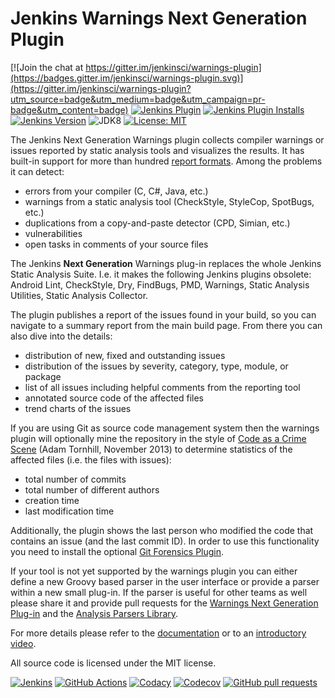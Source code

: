 # Jenkins Warnings Next Generation Plugin

[![Join the chat at https://gitter.im/jenkinsci/warnings-plugin](https://badges.gitter.im/jenkinsci/warnings-plugin.svg)](https://gitter.im/jenkinsci/warnings-plugin?utm_source=badge&utm_medium=badge&utm_campaign=pr-badge&utm_content=badge)
[![Jenkins Plugin](https://img.shields.io/jenkins/plugin/v/warnings-ng.svg?label=latest%20version)](https://plugins.jenkins.io/warnings-ng)
[![Jenkins Plugin Installs](https://img.shields.io/jenkins/plugin/i/warnings-ng.svg?color=red)](https://plugins.jenkins.io/warnings-ng)
[![Jenkins Version](https://img.shields.io/badge/Jenkins-2.138.4-green.svg?label=min.%20Jenkins)](https://jenkins.io/download/)
![JDK8](https://img.shields.io/badge/jdk-8-yellow.svg?label=min.%20JDK)
[![License: MIT](https://img.shields.io/badge/license-MIT-yellow.svg)](https://opensource.org/licenses/MIT) 

The Jenkins Next Generation Warnings plugin collects compiler warnings or issues reported by static analysis tools and 
visualizes the results. It has built-in support for more than hundred [report formats](SUPPORTED-FORMATS.md). 
Among the problems it can detect:
- errors from your compiler (C, C#, Java, etc.)
- warnings from a static analysis tool (CheckStyle, StyleCop, SpotBugs, etc.)
- duplications from a copy-and-paste detector (CPD, Simian, etc.)
- vulnerabilities
- open tasks in comments of your source files

The Jenkins **Next Generation** Warnings plug-in replaces the whole Jenkins Static Analysis Suite. 
I.e. it makes the following Jenkins plugins obsolete:
Android Lint, CheckStyle, Dry, FindBugs, PMD, Warnings, Static Analysis Utilities, Static Analysis Collector.

The plugin publishes a report of the issues found in your build, so you can navigate to a summary report from the 
main build page. From there you can also dive into the details: 
- distribution of new, fixed and outstanding issues
- distribution of the issues by severity, category, type, module, or package
- list of all issues including helpful comments from the reporting tool
- annotated source code of the affected files
- trend charts of the issues

If you are using Git as source code management system then the warnings plugin will optionally mine 
the repository in the style of 
[Code as a Crime Scene](https://www.adamtornhill.com/articles/crimescene/codeascrimescene.htm) 
(Adam Tornhill, November 2013) to determine statistics of the affected files (i.e. the files with issues):
- total number of commits 
- total number of different authors
- creation time
- last modification time

Additionally, the plugin shows the last person who modified the code that contains an issue (and the last commit ID).
In order to use this functionality you need to install the optional 
[Git Forensics Plugin](https://github.com/jenkinsci/git-forensics-plugin).

If your tool is not yet supported by the warnings plugin you can either define a new Groovy based parser in the 
user interface or provide a parser within a new small plug-in. If the parser is useful for other teams as well 
please share it and provide pull requests for the 
[Warnings Next Generation Plug-in](https://github.com/jenkinsci/warnings-ng-plugin/pulls) and 
the [Analysis Parsers Library](https://github.com/jenkinsci/analysis-model/pulls). 

For more details please refer to the [documentation](doc/Documentation.md) or to an 
[introductory video](https://www.youtube.com/watch?v=0GcEqML8nys).

All source code is licensed under the MIT license.

[![Jenkins](https://ci.jenkins.io/job/Plugins/job/warnings-ng-plugin/job/master/badge/icon)](https://ci.jenkins.io/job/Plugins/job/warnings-ng-plugin/job/master/)
[![GitHub Actions](https://github.com/jenkinsci/warnings-ng-plugin/workflows/GitHub%20Actions/badge.svg)](https://github.com/jenkinsci/warnings-ng-plugin/actions)
[![Codacy](https://api.codacy.com/project/badge/Grade/2a5c80b9064749a09d128f89f661d1c3)](https://www.codacy.com/app/uhafner/warnings-ng-plugin?utm_source=github.com&amp;utm_medium=referral&amp;utm_content=jenkinsci/warnings-ng-plugin&amp;utm_campaign=Badge_Grade)
[![Codecov](https://img.shields.io/codecov/c/github/jenkinsci/warnings-ng-plugin/master.svg)](https://codecov.io/gh/jenkinsci/warnings-ng-plugin/branch/master)
[![GitHub pull requests](https://img.shields.io/github/issues-pr/jenkinsci/warnings-ng-plugin.svg)](https://github.com/jenkinsci/warnings-ng-plugin/pulls)

